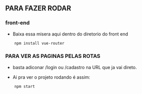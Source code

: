 ## PARA FAZER RODAR

### front-end

- Baixa essa misera aqui dentro do diretorio do front end
```bash
    npm install vue-router
```

### PARA VER AS PAGINAS PELAS ROTAS
- basta adiconar /login ou /cadastro na URL que ja vai direto.

- Ai pra ver o projeto rodando é assim:
```bash
    npm start
```
